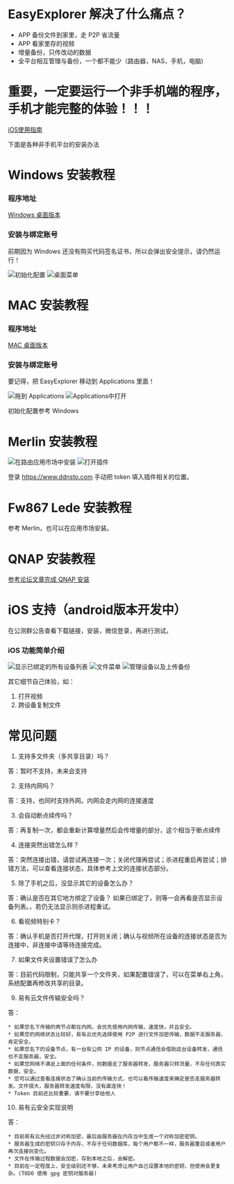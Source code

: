 # EasyExplorer 解决了什么痛点？
* APP 备份文件到家里，走 P2P 省流量
* APP 看家里存的视频
* 增量备份，只传改动的数据
* 全平台相互管理与备份，一个都不能少（路由器，NAS，手机，电脑)

# 重要，一定要运行一个非手机端的程序，手机才能完整的体验！！！

[iOS使用指南](https://www.ddnsto.com/doc/iOS.html)

下面是各种非手机平台的安装办法

# Windows 安装教程
### 程序地址
[Windows 桌面版本](https://firmware.koolshare.cn/binary/EasyExplorerLatest/EasyExplorer.exe)

### 安装与绑定账号

前期因为 Windows 还没有购买代码签名证书，所以会弹出安全提示，请仍然运行！

![初始化配置](https://www.ddnsto.com/doc/img/win01.png "初始化配置")
![桌面菜单](https://www.ddnsto.com/doc/img/win02.png "桌面菜单")

# MAC 安装教程
### 程序地址
[MAC 桌面版本](https://firmware.koolshare.cn/binary/EasyExplorerLatest/EasyExplorer.dmg)

### 安装与绑定账号

要记得，把 EasyExplorer 移动到 Applications 里面！

![拖到 Applications](https://www.ddnsto.com/doc/img/mac01.png "拖到 Applications")
![Applications中打开](https://www.ddnsto.com/doc/img/mac02.png "Applications中打开")

初始化配置参考 Windows

# Merlin 安装教程
![在路由应用市场中安装](https://www.ddnsto.com/doc/img/arm02.png "在路由应用市场中安装")
![打开插件](https://www.ddnsto.com/doc/img/arm02.jpg "打开插件")

登录 https://www.ddnsto.com 手动把 token 填入插件相关的位置。

# Fw867 Lede 安装教程
参考 Merlin，也可以在应用市场安装。

# QNAP 安装教程
[参考论坛文章完成 QNAP 安装](http://koolshare.cn/thread-156616-1-1.html)

# iOS 支持（android版本开发中）
在公测群公告查看下载链接，安装，微信登录，再进行测试。
### iOS 功能简单介绍
![显示已绑定的所有设备列表](https://www.ddnsto.com/doc/img/iOS01.jpg "显示已绑定的所有设备列表")
![文件菜单](https://www.ddnsto.com/doc/img/iOS05.jpg "文件菜单")
![管理设备以及上传备份](https://www.ddnsto.com/doc/img/iOS03.jpg "管理设备以及上传备份")

其它细节自己体验，如：
1. 打开视频
2. 跨设备复制文件

# 常见问题

1. 支持多文件夹（多共享目录）吗？

答：暂时不支持，未来会支持

2. 支持内网吗？

答：支持，也同时支持外网。内网会走内网的连接速度

3. 会自动断点续传吗？

答：再复制一次，都会重新计算增量然后会传增量的部分，这个相当于断点续传

4. 连接突然出错怎么样？

答：突然连接出错，请尝试再连接一次；关闭代理再尝试；杀进程重启再尝试；排错方法，可以查看连接状态，具体参考上文的连接状态部分。

5. 除了手机之后，没显示其它的设备怎么办？

答：确认是否在其它地方绑定了设备？ 如果已绑定了，则等一会再看是否显示设备列表。，若仍无法显示则杀进程重试。

6. 看视频特别卡？

答：确认手机是否打开代理，打开则关闭；确认与视频所在设备的连接状态是否为连接中，非连接中请等待连接完成。

7. 如果文件夹设置错误了怎么办

答：目前代码限制，只能共享一个文件夹，如果配置错误了，可以在菜单右上角，系统配置再修改共享的目录。

9. 易有云文件传输安全吗？

答：

    * 如果您名下传输的两节点都在内网，会优先使用内网传输，速度快，并且安全。
    * 如果您的网络状态比较好，易有云优先选择使用 P2P 进行文件加密传输，数据不走服务器，肯定安全。
    * 如果您名下的设备节点，有一台有公网 IP 的设备，则节点通信会借助这台设备转发，通信也不走服务器，安全。
    * 如果您网络不满足上面的任何条件，则数据走了服务器转发，服务器只转流量，不存任何真实数据，安全。 
    * 您可以通过查看连接状态了确认当前的传输方式，也可以看传输速度来确定是否走服务器转发。文件很大，服务器转发速度有限，没有直连快！
    * Token 目前还比较重要，请不要分享给他人

10. 易有云安全实现说明

答：

    * 目前易有云先经过非对称加密，最后由服务器在内存当中生成一个对称加密密钥。
    * 服务器生成的密钥只存于内存，不存于任何数据库，每个用户都不一样，服务器重启或者用户再次连接则变化。
    * 文件在传输过程数据会加密，存到本地之后，会解密。
    * 目前在一定程度上，安全级别还不够，未来考虑让用户自己设置本地的密钥，但使用会更复杂。(TODO 使用 gpg 密钥对服务器)

